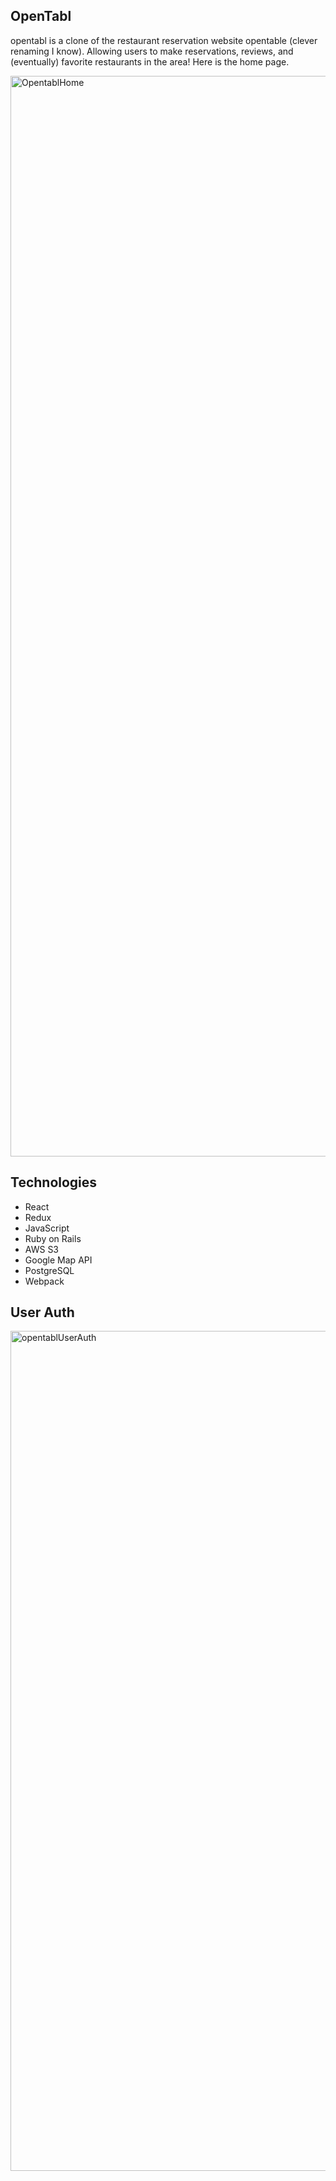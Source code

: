 

**OpenTabl**
-----------------------------
opentabl is a clone of the restaurant reservation website opentable (clever renaming I know). Allowing users to make reservations, reviews, and (eventually) favorite restaurants in the area! Here is the home page.

<img width="1729" alt="OpentablHome" src="https://user-images.githubusercontent.com/87534348/161307351-62795076-e176-4a16-96dc-b3e9dc93268d.png">

**Technologies**
------------------------
- React
- Redux
- JavaScript
- Ruby on Rails
- AWS S3
- Google Map API
- PostgreSQL
- Webpack

**User Auth**
------------

<img width="1344" alt="opentablUserAuth" src="https://user-images.githubusercontent.com/87534348/161309074-e4f1810f-16c0-493f-b45b-1e7cc6e1b044.png">
